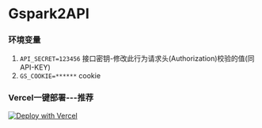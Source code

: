 # Gspark2API

### 环境变量

1. `API_SECRET=123456`  接口密钥-修改此行为请求头(Authorization)校验的值(同API-KEY)
2. `GS_COOKIE=******`  cookie


### Vercel一键部署---推荐
[![Deploy with Vercel](https://vercel.com/button)](https://vercel.com/new/clone?repository-url=https://github.com/palboss/Gspark2API)
